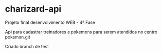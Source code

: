 # charizard-api
Projeto final desenvolvimento WEB - 4ª Fase 

Api para cadastrar treinadores e pokemons para serem atendidos no centro pokemon.git 

Criado branch de test